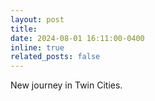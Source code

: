 ```yaml
---
layout: post
title: 
date: 2024-08-01 16:11:00-0400
inline: true
related_posts: false
---
```


New journey in Twin Cities.